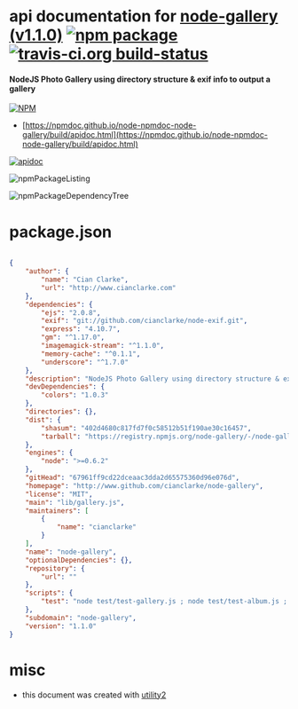 # api documentation for  [node-gallery (v1.1.0)](http://www.github.com/cianclarke/node-gallery)  [![npm package](https://img.shields.io/npm/v/npmdoc-node-gallery.svg?style=flat-square)](https://www.npmjs.org/package/npmdoc-node-gallery) [![travis-ci.org build-status](https://api.travis-ci.org/npmdoc/node-npmdoc-node-gallery.svg)](https://travis-ci.org/npmdoc/node-npmdoc-node-gallery)
#### NodeJS Photo Gallery using directory structure & exif info to output a gallery

[![NPM](https://nodei.co/npm/node-gallery.png?downloads=true&downloadRank=true&stars=true)](https://www.npmjs.com/package/node-gallery)

- [https://npmdoc.github.io/node-npmdoc-node-gallery/build/apidoc.html](https://npmdoc.github.io/node-npmdoc-node-gallery/build/apidoc.html)

[![apidoc](https://npmdoc.github.io/node-npmdoc-node-gallery/build/screenCapture.buildCi.browser.%252Ftmp%252Fbuild%252Fapidoc.html.png)](https://npmdoc.github.io/node-npmdoc-node-gallery/build/apidoc.html)

![npmPackageListing](https://npmdoc.github.io/node-npmdoc-node-gallery/build/screenCapture.npmPackageListing.svg)

![npmPackageDependencyTree](https://npmdoc.github.io/node-npmdoc-node-gallery/build/screenCapture.npmPackageDependencyTree.svg)



# package.json

```json

{
    "author": {
        "name": "Cian Clarke",
        "url": "http://www.cianclarke.com"
    },
    "dependencies": {
        "ejs": "2.0.8",
        "exif": "git://github.com/cianclarke/node-exif.git",
        "express": "4.10.7",
        "gm": "^1.17.0",
        "imagemagick-stream": "^1.1.0",
        "memory-cache": "^0.1.1",
        "underscore": "^1.7.0"
    },
    "description": "NodeJS Photo Gallery using directory structure & exif info to output a gallery",
    "devDependencies": {
        "colors": "1.0.3"
    },
    "directories": {},
    "dist": {
        "shasum": "402d4680c817fd7f0c58512b51f190ae30c16457",
        "tarball": "https://registry.npmjs.org/node-gallery/-/node-gallery-1.1.0.tgz"
    },
    "engines": {
        "node": ">=0.6.2"
    },
    "gitHead": "67961ff9cd22dceaac3dda2d65575360d96e076d",
    "homepage": "http://www.github.com/cianclarke/node-gallery",
    "license": "MIT",
    "main": "lib/gallery.js",
    "maintainers": [
        {
            "name": "cianclarke"
        }
    ],
    "name": "node-gallery",
    "optionalDependencies": {},
    "repository": {
        "url": ""
    },
    "scripts": {
        "test": "node test/test-gallery.js ; node test/test-album.js ; node test/test-photo.js"
    },
    "subdomain": "node-gallery",
    "version": "1.1.0"
}
```



# misc
- this document was created with [utility2](https://github.com/kaizhu256/node-utility2)
